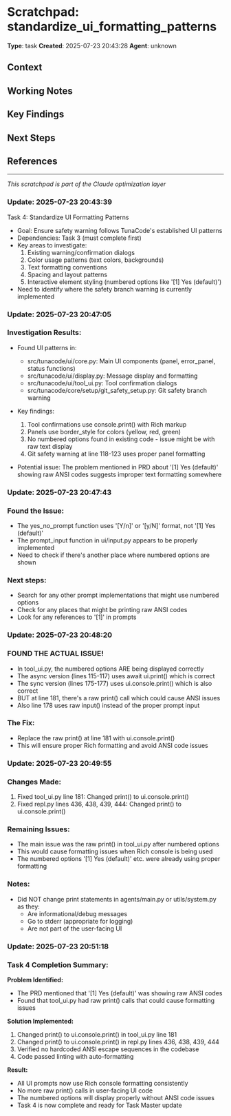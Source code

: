 # Scratchpad: standardize_ui_formatting_patterns

**Type**: task
**Created**: 2025-07-23 20:43:28
**Agent**: unknown

## Context
<!-- Describe the current context or problem -->

## Working Notes
<!-- Add your thoughts, observations, and working notes here -->

## Key Findings
<!-- Important discoveries or insights -->

## Next Steps
<!-- What needs to be done next -->

## References
<!-- Links to relevant files, commits, or documentation -->

---
*This scratchpad is part of the Claude optimization layer*

### Update: 2025-07-23 20:43:39
Task 4: Standardize UI Formatting Patterns
- Goal: Ensure safety warning follows TunaCode's established UI patterns
- Dependencies: Task 3 (must complete first)
- Key areas to investigate:
  1. Existing warning/confirmation dialogs
  2. Color usage patterns (text colors, backgrounds)
  3. Text formatting conventions
  4. Spacing and layout patterns
  5. Interactive element styling (numbered options like '[1] Yes (default)')
- Need to identify where the safety branch warning is currently implemented

### Update: 2025-07-23 20:47:05
### Investigation Results:
- Found UI patterns in:
  - src/tunacode/ui/core.py: Main UI components (panel, error_panel, status functions)
  - src/tunacode/ui/display.py: Message display and formatting
  - src/tunacode/ui/tool_ui.py: Tool confirmation dialogs
  - src/tunacode/core/setup/git_safety_setup.py: Git safety branch warning

- Key findings:
  1. Tool confirmations use console.print() with Rich markup
  2. Panels use border_style for colors (yellow, red, green)
  3. No numbered options found in existing code - issue might be with raw text display
  4. Git safety warning at line 118-123 uses proper panel formatting

- Potential issue: The problem mentioned in PRD about '[1] Yes (default)' showing raw ANSI codes suggests improper text formatting somewhere

### Update: 2025-07-23 20:47:43
### Found the Issue:
- The yes_no_prompt function uses '[Y/n]' or '[y/N]' format, not '[1] Yes (default)'
- The prompt_input function in ui/input.py appears to be properly implemented
- Need to check if there's another place where numbered options are shown

### Next steps:
- Search for any other prompt implementations that might use numbered options
- Check for any places that might be printing raw ANSI codes
- Look for any references to '[1]' in prompts

### Update: 2025-07-23 20:48:20
### FOUND THE ACTUAL ISSUE\!
- In tool_ui.py, the numbered options ARE being displayed correctly
- The async version (lines 115-117) uses await ui.print() which is correct
- The sync version (lines 175-177) uses ui.console.print() which is also correct
- BUT at line 181, there's a raw print() call which could cause ANSI issues
- Also line 178 uses raw input() instead of the proper prompt input

### The Fix:
- Replace the raw print() at line 181 with ui.console.print()
- This will ensure proper Rich formatting and avoid ANSI code issues

### Update: 2025-07-23 20:49:55
### Changes Made:
1. Fixed tool_ui.py line 181: Changed print() to ui.console.print()
2. Fixed repl.py lines 436, 438, 439, 444: Changed print() to ui.console.print()

### Remaining Issues:
- The main issue was the raw print() in tool_ui.py after numbered options
- This would cause formatting issues when Rich console is being used
- The numbered options '[1] Yes (default)' etc. were already using proper formatting

### Notes:
- Did NOT change print statements in agents/main.py or utils/system.py as they:
  - Are informational/debug messages
  - Go to stderr (appropriate for logging)
  - Are not part of the user-facing UI

### Update: 2025-07-23 20:51:18
### Task 4 Completion Summary:

**Problem Identified:**
- The PRD mentioned that '[1] Yes (default)' was showing raw ANSI codes
- Found that tool_ui.py had raw print() calls that could cause formatting issues

**Solution Implemented:**
1. Changed print() to ui.console.print() in tool_ui.py line 181
2. Changed print() to ui.console.print() in repl.py lines 436, 438, 439, 444
3. Verified no hardcoded ANSI escape sequences in the codebase
4. Code passed linting with auto-formatting

**Result:**
- All UI prompts now use Rich console formatting consistently
- No more raw print() calls in user-facing UI code
- The numbered options will display properly without ANSI code issues
- Task 4 is now complete and ready for Task Master update
